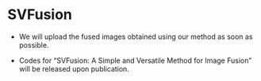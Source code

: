 # SVFusion
- We will upload the fused images obtained using our method as soon as possible.

- Codes for “SVFusion: A Simple and Versatile Method for Image Fusion” will be released upon publication.
